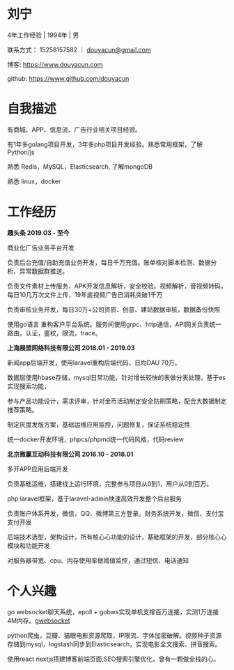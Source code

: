 # 刘宁

4年工作经验 | 1994年 | 男 

联系方式： 	15258157582 ｜ [douyacun@gmail.com](mailto:douyacun@gmail.com)

博客:			   https://www.douyacun.com

github: 	  	https://www.github.com/douyacun



# 自我描述

有商城、APP、信息流、广告行业相关项目经验。

有1年多golang项目开发，3年多php项目开发经验。熟悉常⽤框架，了解Python/js

熟悉 Redis，MySQL，Elasticsearch, 了解mongoDB

熟悉 linux，docker



# 工作经历

**趣头条 	2019.03 - 至今**

商业化广告业务平台开发

负责后台充值/自助充值业务开发，每日千万充值。账单核对脚本检测、数据分析、异常数据群推送。

负责文件素材上传服务，APK开发信息解析，安全校验。视频解析，音视频转码，每日10几万次文件上传，19年底视频广告日消耗突破1千万

负责审核业务开发，每日30万+公司资质、创意、建站数据审核，数据备份快照

使用go语言 重构客户平台系统。服务间使用grpc、http通信，API网关负责统一路由，认证，鉴权，限流，trace。



**上海展盟网络科技有限公司		2018.01 - 2019.03**

新闻app后端开发，使用laravel重构后端代码，日均DAU 70万。

数据层使用hbase存储，mysql日常功能，针对增长较快的表做分表处理，基于es实现搜索功能，

参与产品功能设计，需求评审，针对金币活动制定安全防刷策略，配合大数据制定推荐策略。

制定灰度发版方案，基础运维应用监控，问题修复，保证系统稳定性

统一docker开发环境，phpcs/phpmd统一代码风格，代码review



**北京微赢互动科技有限公司		2016.10 - 2018.01**

多开APP应用后端开发

负责基础运维，搭建线上运行环境，完整参与项目从0到1，用户从0到百万。

php laravel框架，基于laravel-admin快速高效开发整个后台服务

负责账户体系开发，微信，QQ、微博第三方登录。财务系统开发，微信、支付宝支付开发

后端技术选型，架构设计，所有核⼼心功能的设计，基础框架的开发，部分核⼼心模块和功能开发

对服务器带宽、cpu、内存使用率做阈值监控，通过短信、电话通知



# 个人兴趣

go websocket聊天系统，epoll + gobws实现单机支撑百万连接，实测1万连接4M内存。[gwebsocket](https://github.com/douyacun/gwebsocket)

python爬虫，豆瓣、猫眼电影资源爬取，IP限流、字体加密破解。视频种子资源存储到mysql，logstash同步到Elasticsearch，实现电影全文搜索、拼音搜索。

使用react nextjs搭建博客前端页面,SEO搜索引擎优化，曾有一颗做全栈的心。



